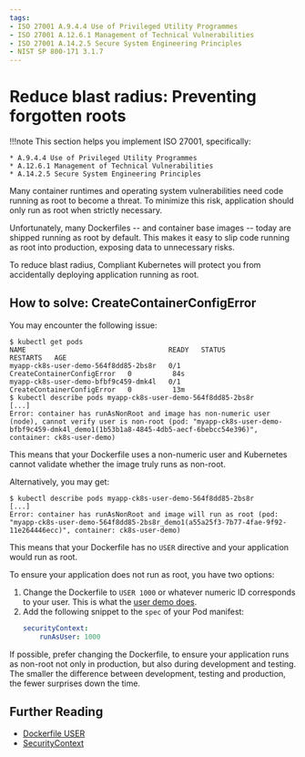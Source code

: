 ```yaml
---
tags:
- ISO 27001 A.9.4.4 Use of Privileged Utility Programmes
- ISO 27001 A.12.6.1 Management of Technical Vulnerabilities
- ISO 27001 A.14.2.5 Secure System Engineering Principles
- NIST SP 800-171 3.1.7
---
```


# Reduce blast radius: Preventing forgotten roots

!!!note
    This section helps you implement ISO 27001, specifically:

    * A.9.4.4 Use of Privileged Utility Programmes
    * A.12.6.1 Management of Technical Vulnerabilities
    * A.14.2.5 Secure System Engineering Principles

Many container runtimes and operating system vulnerabilities need code running as root to become a threat. To minimize this risk, application should only run as root when strictly necessary.

Unfortunately, many Dockerfiles -- and container base images -- today are shipped running as root by default. This makes it easy to slip code running as root into production, exposing data to unnecessary risks.

To reduce blast radius, Compliant Kubernetes will protect you from accidentally deploying application running as root.

## How to solve: CreateContainerConfigError

You may encounter the following issue:

```console
$ kubectl get pods
NAME                                   READY   STATUS                       RESTARTS   AGE
myapp-ck8s-user-demo-564f8dd85-2bs8r   0/1     CreateContainerConfigError   0          84s
myapp-ck8s-user-demo-bfbf9c459-dmk4l   0/1     CreateContainerConfigError   0          13m
$ kubectl describe pods myapp-ck8s-user-demo-564f8dd85-2bs8r
[...]
Error: container has runAsNonRoot and image has non-numeric user (node), cannot verify user is non-root (pod: "myapp-ck8s-user-demo-bfbf9c459-dmk4l_demo1(1b53b1a8-4845-4db5-aecf-6bebcc54e396)", container: ck8s-user-demo)
```

This means that your Dockerfile uses a non-numeric user and Kubernetes cannot validate whether the image truly runs as non-root.

Alternatively, you may get:

```console
$ kubectl describe pods myapp-ck8s-user-demo-564f8dd85-2bs8r
[...]
Error: container has runAsNonRoot and image will run as root (pod: "myapp-ck8s-user-demo-564f8dd85-2bs8r_demo1(a55a25f3-7b77-4fae-9f92-11e264446ecc)", container: ck8s-user-demo)
```

This means that your Dockerfile has no `USER` directive and your application would run as root.

To ensure your application does not run as root, you have two options:

1. Change the Dockerfile to `USER 1000` or whatever numeric ID corresponds to your user. This is what the [user demo does](https://github.com/elastisys/compliantkubernetes/blob/main/user-demo/Dockerfile#L10-L11).
2. Add the following snippet to the `spec` of your Pod manifest:
    ```yaml
    securityContext:
        runAsUser: 1000
    ```

If possible, prefer changing the Dockerfile, to ensure your application runs as non-root not only in production, but also during development and testing. The smaller the difference between development, testing and production, the fewer surprises down the time.

## Further Reading

* [Dockerfile USER](https://docs.docker.com/engine/reference/builder/#user)
* [SecurityContext](https://kubernetes.io/docs/tasks/configure-pod-container/security-context/)
